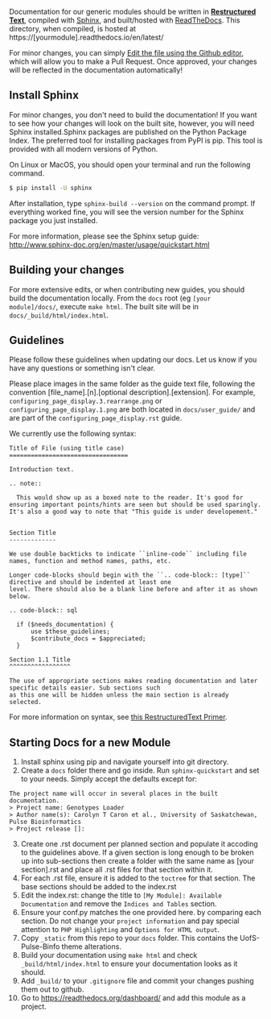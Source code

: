 Documentation for our generic modules should be written in [**Restructured Text**](http://docutils.sourceforge.net/rst.html), compiled with [Sphinx](http://www.sphinx-doc.org/en/master/usage/quickstart.html), and built/hosted with [ReadTheDocs](https://readthedocs.org/).  This directory, when compiled, is hosted at https://[yourmodule].readthedocs.io/en/latest/

For minor changes, you can simply [Edit the file using the Github editor](https://help.github.com/articles/editing-files-in-your-repository/), which will allow you to make a Pull Request.  Once approved, your changes will be reflected in the documentation automatically! 

## Install Sphinx
For minor changes, you don't need to build the documentation!  If you want to see how your changes will look on the built site, however, you will need Sphinx installed.Sphinx packages are published on the Python Package Index. The preferred tool for installing packages from PyPI is pip. This tool is provided with all modern versions of Python.

On Linux or MacOS, you should open your terminal and run the following command.
```bash
$ pip install -U sphinx
```

After installation, type `sphinx-build --version` on the command prompt. If everything worked fine, you will see the version number for the Sphinx package you just installed.

For more information, please see the Sphinx setup guide:
http://www.sphinx-doc.org/en/master/usage/quickstart.html

## Building your changes

For more extensive edits, or when contributing new guides, you should build the documentation locally. From the `docs` root (eg `[your module]/docs/`, execute `make html`.  The built site will be in `docs/_build/html/index.html`.

## Guidelines
Please follow these guidelines when updating our docs. Let us know if you have any questions or something isn't clear.

Please place images in the same folder as the guide text file, following the convention [file_name].[n].[optional description].[extension].  For example, `configuring_page_display.3.rearrange.png` or `configuring_page_display.1.png` are both located in `docs/user_guide/` and are part of the `configuring_page_display.rst` guide.

We currently use the following syntax:
```
Title of File (using title case)
=================================

Introduction text.

.. note::

  This would show up as a boxed note to the reader. It's good for ensuring important points/hints are seen but should be used sparingly. It's also a good way to note that "This guide is under developement."


Section Title
-------------

We use double backticks to indicate ``inline-code`` including file names, function and method names, paths, etc.

Longer code-blocks should begin with the ``.. code-block:: [type]`` directive and should be indented at least one 
level. There should also be a blank line before and after it as shown below.

.. code-block:: sql

  if ($needs_documentation) {
      use $these_guidelines;
      $contribute_docs = $appreciated;
  }

Section 1.1 Title
^^^^^^^^^^^^^^^^^

The use of appropriate sections makes reading documentation and later specific details easier. Sub sections such 
as this one will be hidden unless the main section is already selected.
```

For more information on syntax, see [this RestructuredText Primer](http://www.sphinx-doc.org/en/master/usage/restructuredtext/basics.html).

Starting Docs for a new Module
------------------------------

1. Install sphinx using pip and navigate yourself into git directory. 
2. Create a `docs` folder there and go inside. Run `sphinx-quickstart` and set to your needs. Simply accept the defaults except for:
```
The project name will occur in several places in the built documentation.
> Project name: Genotypes Loader
> Author name(s): Carolyn T Caron et al., University of Saskatchewan, Pulse Bioinformatics
> Project release []: 
```
3. Create one .rst document per planned section and populate it accoding to the guidelines above. If a given section is long enough to be broken up into sub-sections then create a folder with the same name as [your section].rst and place all .rst files for that section within it.
4. For each .rst file, ensure it is added to the `toctree` for that section. The base sections should be added to the index.rst
5. Edit the index.rst: change the title  to `[My Module]: Available Documentation` and remove the `Indices and Tables` section.
6. Ensure your conf.py matches the one provided here. by comparing each section. Do not change your `project information` and pay special attention to `PHP Highlighting` and `Options for HTML output`.
7. Copy `_static` from this repo to your `docs` folder. This contains the UofS-Pulse-Binfo theme alterations.
8. Build your documentation using `make html` and check `_build/html/index.html` to ensure your documentation looks as it should.
9. Add ``_build/`` to your ``.gitignore`` file and commit your changes pushing them out to github.
10. Go to https://readthedocs.org/dashboard/ and add this module as a project.
